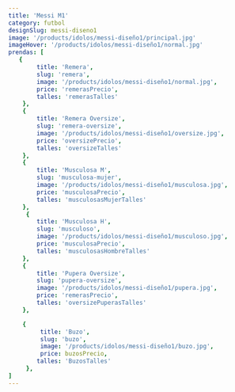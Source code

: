```yaml
---
title: 'Messi M1'
category: futbol
designSlug: messi-diseno1
image: '/products/idolos/messi-diseño1/principal.jpg'
imageHover: '/products/idolos/messi-diseño1/normal.jpg'
prendas: [
   {   
        title: 'Remera',
        slug: 'remera',          
        image: '/products/idolos/messi-diseño1/normal.jpg',
        price: 'remerasPrecio',
        talles: 'remerasTalles'
    },
    {
        title: 'Remera Oversize',
        slug: 'remera-oversize',
        image: '/products/idolos/messi-diseño1/oversize.jpg',
        price: 'oversizePrecio',
        talles: 'oversizeTalles'
    },
    {
        title: 'Musculosa M',
        slug: 'musculosa-mujer',
        image: '/products/idolos/messi-diseño1/musculosa.jpg',
        price: 'musculosaPrecio',
        talles: 'musculosasMujerTalles'
    },
     {
        title: 'Musculosa H',
        slug: 'musculoso',
        image: '/products/idolos/messi-diseño1/musculoso.jpg',
        price: 'musculosaPrecio',
        talles: 'musculosasHombreTalles'
    },
    {
        title: 'Pupera Oversize',
        slug: 'pupera-oversize',
        image: '/products/idolos/messi-diseño1/pupera.jpg',
        price: 'remerasPrecio',
        talles: 'oversizePuperasTalles'
    },

    {
         title: 'Buzo',
         slug: 'buzo',
         image: '/products/idolos/messi-diseño1/buzo.jpg',
         price: buzosPrecio,
        talles: 'BuzosTalles'
     },
]
---
```

